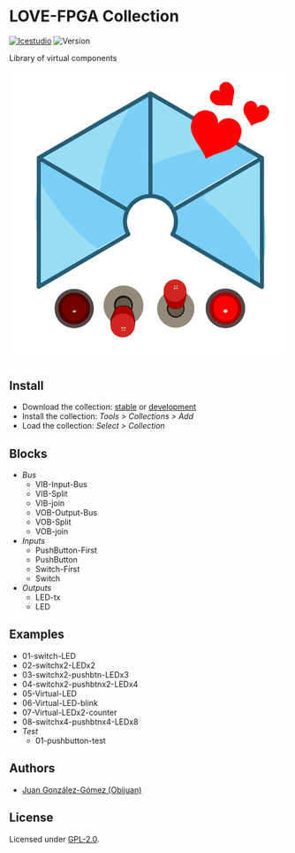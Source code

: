 # LOVE-FPGA Collection

[![Icestudio](https://img.shields.io/badge/collection-icestudio-blue.svg)](https://github.com/FPGAwars/icestudio)
![Version](https://img.shields.io/badge/version-v0.1.0-orange.svg)

Library of virtual components

![](wiki/love-fpga-logo.png)

## Install

* Download the collection: [stable](https://github.com/FPGAwars/LOVE-FPGA-Collection/archive/v0.1.0.zip) or [development](https://github.com/FPGAwars/LOVE-FPGA-Collection/archive/master.zip)
* Install the collection: *Tools > Collections > Add*
* Load the collection: *Select > Collection*

## Blocks
* *Bus*
  * VIB-Input-Bus
  * VIB-Split
  * VIB-join
  * VOB-Output-Bus
  * VOB-Split
  * VOB-join
* *Inputs*
  * PushButton-First
  * PushButton
  * Switch-First
  * Switch
* *Outputs*
  * LED-tx
  * LED

## Examples
* 01-switch-LED
* 02-switchx2-LEDx2
* 03-switchx2-pushbtn-LEDx3
* 04-switchx2-pushbtnx2-LEDx4
* 05-Virtual-LED
* 06-Virtual-LED-blink
* 07-Virtual-LEDx2-counter
* 08-switchx4-pushbtnx4-LEDx8
* *Test*
  * 01-pushbutton-test


## Authors
* [Juan González-Gómez (Obijuan)](https://github.com/Obijuan)


## License

Licensed under [GPL-2.0](https://opensource.org/licenses/GPL-2.0).
